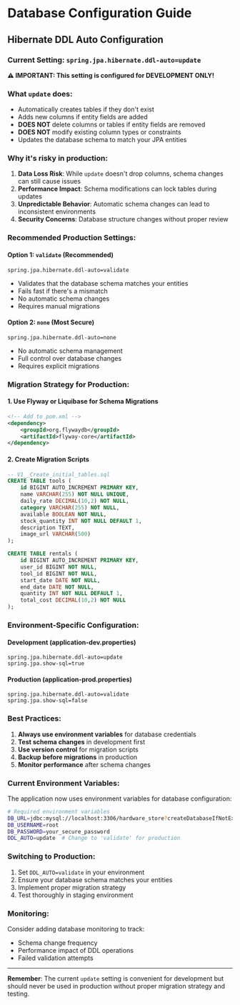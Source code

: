 # Database Configuration Guide

## Hibernate DDL Auto Configuration

### Current Setting: `spring.jpa.hibernate.ddl-auto=update`

**⚠️ IMPORTANT: This setting is configured for DEVELOPMENT ONLY!**

### What `update` does:
- Automatically creates tables if they don't exist
- Adds new columns if entity fields are added
- **DOES NOT** delete columns or tables if entity fields are removed
- **DOES NOT** modify existing column types or constraints
- Updates the database schema to match your JPA entities

### Why it's risky in production:

1. **Data Loss Risk**: While `update` doesn't drop columns, schema changes can still cause issues
2. **Performance Impact**: Schema modifications can lock tables during updates
3. **Unpredictable Behavior**: Automatic schema changes can lead to inconsistent environments
4. **Security Concerns**: Database structure changes without proper review

### Recommended Production Settings:

#### Option 1: `validate` (Recommended)
```properties
spring.jpa.hibernate.ddl-auto=validate
```
- Validates that the database schema matches your entities
- Fails fast if there's a mismatch
- No automatic schema changes
- Requires manual migrations

#### Option 2: `none` (Most Secure)
```properties
spring.jpa.hibernate.ddl-auto=none
```
- No automatic schema management
- Full control over database changes
- Requires explicit migrations

### Migration Strategy for Production:

#### 1. Use Flyway or Liquibase for Schema Migrations
```xml
<!-- Add to pom.xml -->
<dependency>
    <groupId>org.flywaydb</groupId>
    <artifactId>flyway-core</artifactId>
</dependency>
```

#### 2. Create Migration Scripts
```sql
-- V1__Create_initial_tables.sql
CREATE TABLE tools (
    id BIGINT AUTO_INCREMENT PRIMARY KEY,
    name VARCHAR(255) NOT NULL UNIQUE,
    daily_rate DECIMAL(10,2) NOT NULL,
    category VARCHAR(255) NOT NULL,
    available BOOLEAN NOT NULL,
    stock_quantity INT NOT NULL DEFAULT 1,
    description TEXT,
    image_url VARCHAR(500)
);

CREATE TABLE rentals (
    id BIGINT AUTO_INCREMENT PRIMARY KEY,
    user_id BIGINT NOT NULL,
    tool_id BIGINT NOT NULL,
    start_date DATE NOT NULL,
    end_date DATE NOT NULL,
    quantity INT NOT NULL DEFAULT 1,
    total_cost DECIMAL(10,2) NOT NULL
);
```

### Environment-Specific Configuration:

#### Development (application-dev.properties)
```properties
spring.jpa.hibernate.ddl-auto=update
spring.jpa.show-sql=true
```

#### Production (application-prod.properties)
```properties
spring.jpa.hibernate.ddl-auto=validate
spring.jpa.show-sql=false
```

### Best Practices:

1. **Always use environment variables** for database credentials
2. **Test schema changes** in development first
3. **Use version control** for migration scripts
4. **Backup before migrations** in production
5. **Monitor performance** after schema changes

### Current Environment Variables:

The application now uses environment variables for database configuration:

```bash
# Required environment variables
DB_URL=jdbc:mysql://localhost:3306/hardware_store?createDatabaseIfNotExist=true
DB_USERNAME=root
DB_PASSWORD=your_secure_password
DDL_AUTO=update  # Change to 'validate' for production
```

### Switching to Production:

1. Set `DDL_AUTO=validate` in your environment
2. Ensure your database schema matches your entities
3. Implement proper migration strategy
4. Test thoroughly in staging environment

### Monitoring:

Consider adding database monitoring to track:
- Schema change frequency
- Performance impact of DDL operations
- Failed validation attempts

---

**Remember**: The current `update` setting is convenient for development but should never be used in production without proper migration strategy and testing.
